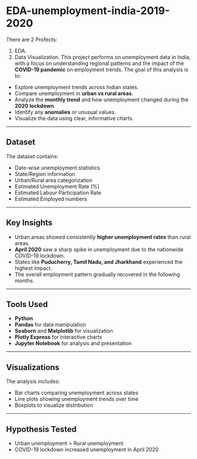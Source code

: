 # EDA-unemployment-india-2019-2020
There are 2 Profects:
1. EDA.
2. Data Visualization.
This project performs on unemployment data in India, with a focus on understanding regional patterns and the impact of the **COVID-19 pandemic** on employment trends.
The goal of this analysis is to:
- Explore unemployment trends across Indian states.
- Compare unemployment in **urban vs rural areas**.
- Analyze the **monthly trend** and how unemployment changed during the **2020 lockdown**.
- Identify any **anomalies** or unusual values.
- Visualize the data using clear, informative charts.

---

##  Dataset

The dataset contains:
- Date-wise unemployment statistics
- State/Region information
- Urban/Rural area categorization
- Estimated Unemployment Rate (%)
- Estimated Labour Participation Rate
- Estimated Employed numbers

---

##  Key Insights

- Urban areas showed consistently **higher unemployment rates** than rural areas.
- **April 2020** saw a sharp spike in unemployment due to the nationwide COVID-19 lockdown.
- States like **Puducherry, Tamil Nadu, and Jharkhand** experienced the highest impact.
- The overall employment pattern gradually recovered in the following months.

---

##  Tools Used

- **Python**
- **Pandas** for data manipulation
- **Seaborn** and **Matplotlib** for visualization
- **Plotly Express** for interactive charts
- **Jupyter Notebook** for analysis and presentation

---

##  Visualizations

The analysis includes:
- Bar charts comparing unemployment across states
- Line plots showing unemployment trends over time
- Boxplots to visualize distribution

---

##  Hypothesis Tested

- Urban unemployment > Rural unemployment 
- COVID-19 lockdown increased unemployment in April 2020 
